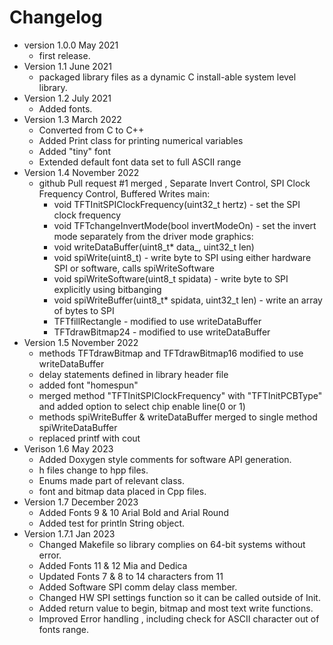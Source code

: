 # Changelog

* version 1.0.0 May 2021
	* first release.
* Version 1.1 June 2021
	* packaged library files as a dynamic C install-able system level library.
* Version 1.2 July 2021
	* Added fonts. 
* Version 1.3 March 2022
	* Converted from C to C++
	* Added Print class for printing numerical variables
	* Added "tiny" font 
	* Extended default font data set to full ASCII range
* Version 1.4 November 2022
	* github Pull request #1 merged , Separate Invert Control, SPI Clock Frequency Control, Buffered Writes
		main:
		* void TFTInitSPIClockFrequency(uint32_t hertz) - set the SPI clock frequency
		* void TFTchangeInvertMode(bool invertModeOn) - set the invert mode separately from the driver mode
		graphics:
		* void writeDataBuffer(uint8_t* data_, uint32_t len)
		* void spiWrite(uint8_t) - write byte to SPI using either hardware SPI or software, calls spiWriteSoftware
		* void spiWriteSoftware(uint8_t spidata) - write byte to SPI explicitly using bitbanging
		* void spiWriteBuffer(uint8_t* spidata, uint32_t len)  - write an array of bytes to SPI
		* TFTfillRectangle - modified to use writeDataBuffer
		* TFTdrawBitmap24 - modified to use writeDataBuffer 
* Version 1.5 November 2022
	* methods TFTdrawBitmap and TFTdrawBitmap16 modified to use writeDataBuffer
	* delay statements defined in library header file
	* added font "homespun"
	* merged method "TFTInitSPIClockFrequency" with "TFTInitPCBType" and 
		added option to select chip enable line(0 or 1)
	* methods spiWriteBuffer & writeDataBuffer merged to single method spiWriteDataBuffer
	* replaced printf with cout
* Verison 1.6 May 2023
	* Added Doxygen style comments for software API generation.
	* h files change to hpp files.
	* Enums made part of relevant class. 
	* font and bitmap data placed in Cpp files.
* Version 1.7 December 2023
	* Added Fonts 9 & 10 Arial Bold and Arial Round
	* Added test for println String object.
* Version 1.7.1 Jan 2023
	* Changed Makefile so library complies on 64-bit systems without error.
	* Added Fonts 11 & 12 Mia and Dedica
	* Updated Fonts 7 & 8 to 14 characters from 11
	* Added Software SPI comm delay class member.
	* Changed HW SPI settings function so it can be called outside of Init.
	* Added return value to begin, bitmap and most text write functions.
	* Improved Error handling , including check for ASCII character out of fonts range.
